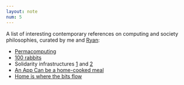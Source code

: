 ```yaml
---
layout: note
num: 5
---
```


A list of interesting contemporary references on computing and society philosophies, curated by me and [Ryan](https://ryansepassi.com/): 

* [Permacomputing](https://permacomputing.net)
* [100 rabbits](https://100r.co/site/home.html)
* Solidarity infrastructures [1](https://infrastructures.us/en/tools/) and [2](https://infrastructures.us/en/class/curriculum/)  
* [An App Can be a home-cooked meal](https://www.robinsloan.com/notes/home-cooked-app/)
* [Home is where the bits flow](https://josephg.com/blog/home-is-where-the-bits-flow/)